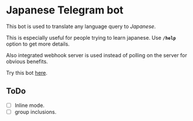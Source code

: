# Japanese Telegram bot

This bot is used to translate any language query to *Japanese*.

This is especially useful for people trying to learn japanese. Use **`/help`** option to get more details.

Also integrated webhook server is used instead of polling on the server for obvious benefits.

Try this bot [here](https://t.me/speakJapaneseBot).

## ToDo
- [ ] Inline mode.
- [ ] group inclusions.

